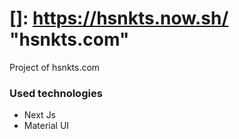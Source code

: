 # []: https://hsnkts.now.sh/ "hsnkts.com"

Project of hsnkts.com

### Used technologies

- Next Js
- Material UI
